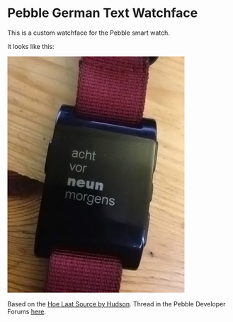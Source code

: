 Pebble German Text Watchface
==================

This is a custom watchface for the Pebble smart watch.

It looks like this:

![](/screenshot.jpg)

Based on the [Hoe Laat Source by Hudson][0].
Thread in the Pebble Developer Forums [here][1].

[0]: https://bitbucket.org/hudson/pebble
[1]: http://forums.getpebble.com/discussion/4212/watch-face-german-text